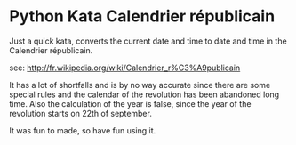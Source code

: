 Python Kata Calendrier républicain
======================

Just a quick kata, converts the current date and time to date and time in the Calendrier républicain.

see: http://fr.wikipedia.org/wiki/Calendrier_r%C3%A9publicain

It has a lot of shortfalls and is by no way accurate since there are some special rules and the
calendar of the revolution has been abandoned long time. Also the calculation of the year is false,
since the year of the revolution starts on 22th of september.

It was fun to made, so have fun using it.

